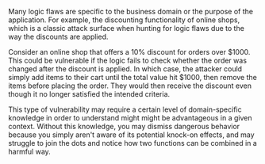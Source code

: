Many logic flaws are specific to the business domain or the purpose of the application. For example, the discounting functionality of online shops, which is a classic attack surface when hunting for logic flaws due to the way the discounts are applied.

Consider an online shop that offers a 10% discount for orders over $1000. This could be vulnerable if the logic fails to check whether the order was changed after the discount is applied. In which case, the attacker could simply add items to their cart until the total value hit $1000, then remove the items before placing the order. They would then receive the discount even though it no longer satisfied the intended criteria.

This type of vulnerability may require a certain level of domain-specific knowledge in order to understand might might be advantageous in a given context. Without this knowledge, you may dismiss dangerous behavior because you simply aren't aware of its potential knock-on effects, and may struggle to join the dots and notice how two functions can be combined in a harmful way.
